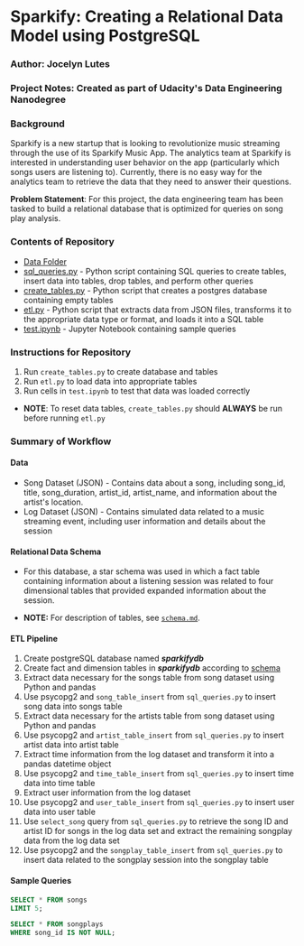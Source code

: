 # Sparkify: Creating a Relational Data Model using PostgreSQL  

### Author: Jocelyn Lutes
### Project Notes: Created as part of Udacity's Data Engineering Nanodegree

### Background
Sparkify is a new startup that is looking to revolutionize music streaming through the use of its Sparkify Music App. The analytics team at Sparkify is interested in understanding user behavior on the app (particularly which songs users are listening to). Currently, there is no easy way for the analytics team to retrieve the data that they need to answer their questions. 

**Problem Statement**: For this project, the data engineering team has been tasked to build a relational database that is optimized for queries on song play analysis.

### Contents of Repository
* [Data Folder](https://github.com/jlu90/Sparkify-Postgres/tree/main/data)
* [sql_queries.py](https://github.com/jlu90/Sparkify-Postgres/blob/main/sql_queries.py) - Python script containing SQL queries to create tables, insert data into tables, drop tables, and perform other queries
* [create_tables.py](https://github.com/jlu90/Sparkify-Postgres/blob/main/create_tables.py) - Python script that creates a postgres database containing empty tables
* [etl.py](https://github.com/jlu90/Sparkify-Postgres/blob/main/etl.py) - Python script that extracts data from JSON files, transforms it to the appropriate data type or format, and loads it into a SQL table
* [test.ipynb](https://github.com/jlu90/Sparkify-Postgres/blob/main/test.ipynb) - Jupyter Notebook containing sample queries

### Instructions for  Repository
1. Run `create_tables.py` to create database and tables
2. Run `etl.py` to load data into appropriate tables
3. Run cells in `test.ipynb` to test that data was loaded correctly

* **NOTE**: To reset data tables, `create_tables.py` should **ALWAYS** be run before running `etl.py`

### Summary of Workflow
#### Data
* Song Dataset (JSON) - Contains data about a song, including song_id, title, song_duration, artist_id, artist_name, and information about the artist's location.
* Log Dataset (JSON) - Contains simulated data related to a music streaming event, including user information and details about the session
#### Relational Data Schema
* For this database, a star schema was used in which a fact table containing information about a listening session was related to four dimensional tables that provided expanded information about the session.  

* **NOTE:** For description of tables, see [`schema.md`](https://github.com/jlu90/Sparkify-Postgres/blob/main/schema.md).

#### ETL Pipeline
1. Create postgreSQL database named ***sparkifydb***
2. Create fact and dimension tables in ***sparkifydb*** according to [schema](https://github.com/jlu90/Sparkify-Postgres/blob/main/schema.md)
3. Extract data necessary for the songs table from song dataset using Python and pandas
4. Use psycopg2 and `song_table_insert` from `sql_queries.py` to insert song data into songs table
5. Extract data necessary for the artists table from song dataset using Python and pandas
6. Use psycopg2 and `artist_table_insert` from `sql_queries.py` to insert artist data into artist table
7. Extract time information from the log dataset and transform it into a pandas datetime object
8.  Use psycopg2 and `time_table_insert` from `sql_queries.py` to insert time data into time table
9. Extract user information from the log dataset
10. Use psycopg2 and `user_table_insert` from `sql_queries.py` to insert user data into user table
11. Use `select_song` query from `sql_queries.py` to retrieve the song ID and artist ID for songs in the log data set and extract the remaining songplay data from the log data set
12. Use psycopg2 and  the `songplay_table_insert` from `sql_queries.py` to insert data related to the songplay session into the songplay table

#### Sample Queries
```sql
SELECT * FROM songs
LIMIT 5;
```

```sql
SELECT * FROM songplays
WHERE song_id IS NOT NULL;
```





